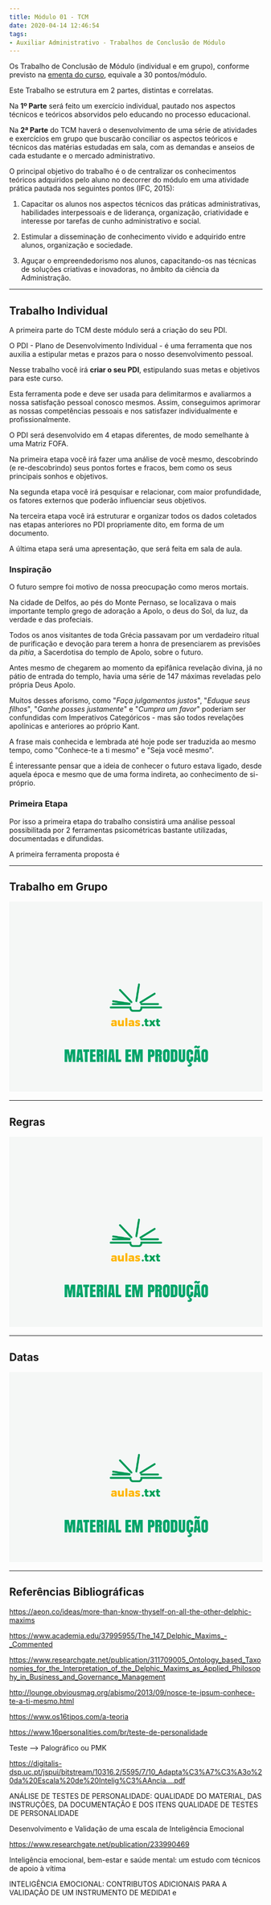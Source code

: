 ```yaml
---
title: Módulo 01 - TCM
date: 2020-04-14 12:46:54
tags:
- Auxiliar Administrativo - Trabalhos de Conclusão de Módulo
---
```


Os Trabalho de Conclusão de Módulo (individual e em grupo), conforme previsto na [ementa do curso](../../../../pages/cursos/administracao.html), equivale a 30 pontos/módulo.

Este Trabalho se estrutura em 2 partes, distintas e correlatas.

Na **1º Parte** será feito um exercício individual, pautado nos aspectos técnicos e teóricos absorvidos pelo educando no processo educacional.

Na **2ª Parte** do TCM haverá o desenvolvimento de uma série de atividades e exercícios em grupo que buscarão conciliar os aspectos teóricos e técnicos das matérias estudadas em sala, com as demandas e anseios de cada estudante e o mercado administrativo.

O principal objetivo do trabalho é o de centralizar os conhecimentos teóricos adquiridos pelo aluno no decorrer do módulo em uma atividade prática pautada nos seguintes pontos (IFC, 2015):

1. Capacitar os alunos nos aspectos técnicos das práticas administrativas, habilidades interpessoais e de liderança, organização, criatividade e interesse por tarefas de cunho administrativo e social.

2. Estimular a disseminação de conhecimento vivido e adquirido entre alunos, organização e sociedade.

3. Aguçar o empreendedorismo nos alunos, capacitando-os nas técnicas de soluções criativas e inovadoras, no âmbito da ciência da Administração.

---

## Trabalho Individual

A primeira parte do TCM deste módulo será a criação do seu PDI.

O PDI - Plano de Desenvolvimento Individual - é uma ferramenta que nos auxilia a estipular metas e prazos para o nosso desenvolvimento pessoal.

Nesse trabalho você irá **criar o seu PDI**, estipulando suas metas e objetivos para este curso.

Esta ferramenta pode e deve ser usada para delimitarmos e  avaliarmos a nossa satisfação pessoal conosco mesmos. Assim, conseguimos aprimorar as nossas competências pessoais e nos satisfazer individualmente e profissionalmente.

O PDI será desenvolvido em 4 etapas diferentes, de modo semelhante à uma Matriz FOFA.

Na primeira etapa você irá fazer uma análise de você mesmo, descobrindo (e re-descobrindo) seus pontos fortes e fracos, bem como os seus principais sonhos e objetivos.

Na segunda etapa você irá pesquisar e relacionar, com maior profundidade, os fatores externos que poderão influenciar seus objetivos.

Na terceira etapa você irá estruturar e organizar todos os dados coletados nas etapas anteriores no PDI propriamente dito, em forma de um documento.

A última etapa será uma apresentação, que será feita em sala de aula.

### Inspiração

O futuro sempre foi motivo de nossa preocupação como meros mortais.

Na cidade de Delfos, ao pés do Monte Pernaso, se localizava o mais importante templo grego de adoração a Apolo, o deus do Sol, da luz, da verdade e das profeciais.

Todos os anos visitantes de toda Grécia passavam por um verdadeiro ritual de purificação e devoção para terem a honra de presenciarem as previsões da *pítia*, a Sacerdotisa do templo de Apolo, sobre o futuro.

Antes mesmo de chegarem ao momento da epifânica revelação divina, já no pátio de entrada do templo, havia uma série de 147 máximas reveladas pelo própria Deus Apolo.

Muitos desses aforismo, como "*Faça julgamentos justos*", "*Eduque seus filhos*", "*Ganhe posses justamente*" e "*Cumpra um favor*" poderiam ser confundidas com Imperativos Categóricos - mas são todos revelações apolínicas e anteriores ao próprio Kant.

A frase mais conhecida e lembrada até hoje pode ser traduzida ao mesmo tempo, como "Conhece-te a ti mesmo" e "Seja você mesmo".

É interessante pensar que a ideia de conhecer o futuro estava ligado, desde aquela época e mesmo que de uma forma indireta, ao conhecimento de si-próprio.


### Primeira Etapa

Por isso a primeira etapa do trabalho consistirá uma análise pessoal possibilitada por 2 ferramentas psicométricas bastante utilizadas, documentadas e difundidas.

A primeira ferramenta proposta é 


---

## Trabalho em Grupo

![Material em Produção](../../../../assets/media/img/wallpapers/producao.gif)

---

## Regras

![Material em Produção](../../../../assets/media/img/wallpapers/producao.gif)

---

## Datas

![Material em Produção](../../../../assets/media/img/wallpapers/producao.gif)

---

## Referências Bibliográficas

https://aeon.co/ideas/more-than-know-thyself-on-all-the-other-delphic-maxims

https://www.academia.edu/37995955/The_147_Delphic_Maxims_-_Commented

https://www.researchgate.net/publication/311709005_Ontology_based_Taxonomies_for_the_Interpretation_of_the_Delphic_Maxims_as_Applied_Philosophy_in_Business_and_Governance_Management

http://lounge.obviousmag.org/abismo/2013/09/nosce-te-ipsum-conhece-te-a-ti-mesmo.html

https://www.os16tipos.com/a-teoria

https://www.16personalities.com/br/teste-de-personalidade


Teste --> Palográfico ou PMK

https://digitalis-dsp.uc.pt/jspui/bitstream/10316.2/5595/7/10_Adapta%C3%A7%C3%A3o%20da%20Escala%20de%20Intelig%C3%AAncia....pdf

ANÁLISE DE TESTES DE PERSONALIDADE:
QUALIDADE DO MATERIAL, DAS INSTRUÇÕES, DA
DOCUMENTAÇÃO E DOS ITENS QUALIDADE DE
TESTES DE PERSONALIDADE

Desenvolvimento e Validação de uma escala de Inteligência Emocional

https://www.researchgate.net/publication/233990469

Inteligência emocional, bem-estar e saúde mental: um estudo com técnicos de apoio
à vítima

INTELIGÊNCIA EMOCIONAL: CONTRIBUTOS ADICIONAIS
PARA A VALIDAÇÃO DE UM INSTRUMENTO DE MEDIDA1
e